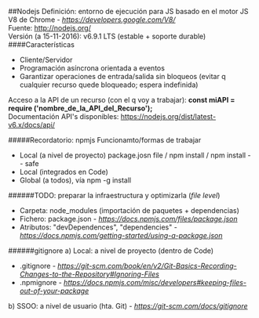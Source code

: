 ##Nodejs
Definición: entorno de ejecución para JS basado en el motor JS V8 de Chrome - *https://developers.google.com/V8/*  
Fuente: http://nodejs.org/  
Versión (a 15-11-2016): v6.9.1 LTS (estable + soporte durable)  
####Características
 
- Cliente/Servidor
- Programación asíncrona orientada a eventos
- Garantizar operaciones de entrada/salida sin bloqueos (evitar q cualquier recurso quede bloqueado; espera indefinida)  

Acceso a la API de un recurso (con el q voy a trabajar): **const miAPI = require ('nombre_de_la_API_del_Recurso');**  
Documentación API's disponibles: https://nodejs.org/dist/latest-v6.x/docs/api/  

#####Recordatorio: npmjs
Funcionamto/formas de trabajar  
- Local (a nivel de proyecto) package.josn file / npm install / npm install - - safe  
- Local (integrados en Code)  
- Global (a todos), vía npm -g install  

######TODO: preparar la infraestructura y optimizarla (*file level*)
- Carpeta: node_modules (importación de paquetes + dependencias)  
- Fichero: package.json - *https://docs.npmjs.com/files/package.json*  
- Atributos: "devDependences", "dependencies" - *https://docs.npmjs.com/getting-started/using-a-package.json*  

######gitignore
a) Local: a nivel de proyecto (dentro de Code)  
 - .gitignore - *https://git-scm.com/book/en/v2/Git-Basics-Recording-Changes-to-the-Repository#Ignoring-Files*  
 - .npmignore - *https://docs.npmjs.com/misc/developers#keeping-files-out-of-your-package*  

b) SSOO: a nivel de usuario (hta. Git) - *https://git-scm.com/docs/gitignore*  

